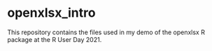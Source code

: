 # openxlsx_intro

This repository contains the files used in my demo of the openxlsx R package at the R User Day 2021.
